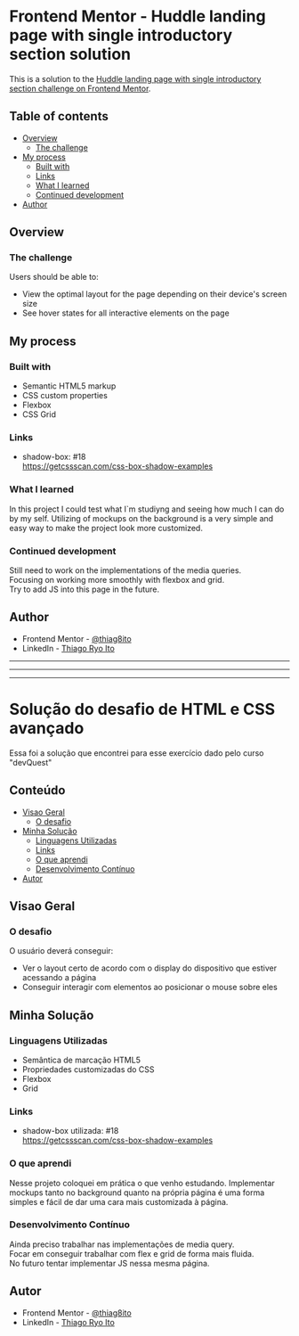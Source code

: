 # Frontend Mentor - Huddle landing page with single introductory section solution

This is a solution to the [Huddle landing page with single introductory section challenge on Frontend Mentor](https://www.frontendmentor.io/challenges/huddle-landing-page-with-a-single-introductory-section-B_2Wvxgi0). 

## Table of contents

- [Overview](#overview)
  - [The challenge](#the-challenge)
- [My process](#my-process)
  - [Built with](#built-with)
  - [Links](#links)
  - [What I learned](#what-i-learned)
  - [Continued development](#continued-development)
- [Author](#author)

## Overview

### The challenge

Users should be able to:

- View the optimal layout for the page depending on their device's screen size
- See hover states for all interactive elements on the page

## My process

### Built with

- Semantic HTML5 markup
- CSS custom properties
- Flexbox
- CSS Grid

### Links

- shadow-box: #18 <br>
https://getcssscan.com/css-box-shadow-examples

### What I learned

In this project I could test what I`m studiyng and seeing how much I can do by my self. Utilizing of mockups on the background is a very simple and easy way to make the project look more customized.


### Continued development

Still need to work on the implementations of the media queries. <br>
Focusing on working more smoothly with flexbox and grid. <br>
Try to add JS into this page in the future.

## Author

- Frontend Mentor - [@thiag8ito](https://www.frontendmentor.io/profile/thiag8ito)
- LinkedIn - [Thiago Ryo Ito](https://www.linkedin.com/in/thiago-ryo-ito/)



<hr>
<hr>
<hr>



# Solução do desafio de HTML e CSS avançado

Essa foi a solução que encontrei para esse exercício dado pelo curso "devQuest"

## Conteúdo

  - [Visao Geral](#visao-geral)
    - [O desafio](#o-desafio)
  - [Minha Solução](#minha-solução)
    - [Linguagens Utilizadas](#linguagens-utilizadas)
    - [Links](#links)
    - [O que aprendi](#o-que-aprendi)
    - [Desenvolvimento Contínuo](#desenvolvimento-contínuo)
  - [Autor](#autor)

## Visao Geral

### O desafio

O usuário deverá conseguir:

- Ver o layout certo de acordo com o display do dispositivo que estiver acessando a página
- Conseguir interagir com elementos ao posicionar o mouse sobre eles

## Minha Solução

### Linguagens Utilizadas

- Semântica de marcação HTML5
- Propriedades customizadas do CSS
- Flexbox
- Grid

### Links

- shadow-box utilizada: #18 <br>
https://getcssscan.com/css-box-shadow-examples

### O que aprendi

Nesse projeto coloquei em prática o que venho estudando. Implementar mockups tanto no background quanto na própria página é uma forma simples e fácil de dar uma cara mais customizada à página.


### Desenvolvimento Contínuo

Ainda preciso trabalhar nas implementações de media query. <br>
Focar em conseguir trabalhar com flex e grid de forma mais fluida. <br>
No futuro tentar implementar JS nessa mesma página.

## Autor

- Frontend Mentor - [@thiag8ito](https://www.frontendmentor.io/profile/thiag8ito)
- LinkedIn - [Thiago Ryo Ito](https://www.linkedin.com/in/thiago-ryo-ito/)